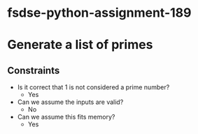 # fsdse-python-assignment-189

# Generate a list of primes
## Constraints
* Is it correct that 1 is not considered a prime number?
	* Yes
* Can we assume the inputs are valid?
	* No
* Can we assume this fits memory?
	* Yes